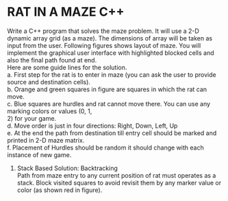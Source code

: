 # RAT IN A MAZE C++
Write a C++ program that solves the maze problem. It will use a 2-D dynamic array grid (as a maze). The
dimensions of array will be taken as input from the user. Following figures shows layout of maze. You will
implement the graphical user interface with highlighted blocked cells and also the final path found at end.</br>
Here are some guide lines for the solution.</br>
a. First step for the rat is to enter in maze (you can ask the user to provide source and destination cells).</br>
b. Orange and green squares in figure are squares in which the rat can move.</br>
c. Blue squares are hurdles and rat cannot move there. You can use any marking colors or values (0, 1,</br>
2) for your game.</br>
d. Move order is just in four directions: Right, Down, Left, Up</br>
e. At the end the path from destination till entry cell should be marked and printed in 2-D maze matrix.</br>
f. Placement of Hurdles should be random it should change with each instance of new game.</br>
1. Stack Based Solution: Backtracking</br>
Path from maze entry to any current position of rat must operates as a stack. Block visited squares to avoid
revisit them by any marker value or color (as shown red in figure).
